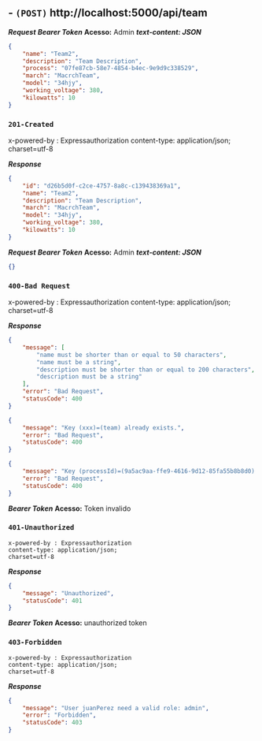 ## - `(POST)` http://localhost:5000/api/team

***Request***
***Bearer Token***
**Acesso:** Admin
***text-content: JSON***
```json
{
    "name": "Team2",
    "description": "Team Description",
    "process": "07fe87cb-58e7-4854-b4ec-9e9d9c338529",
    "march": "MacrchTeam",
    "model": "34hjy",
    "working_voltage": 380,
    "kilowatts": 10
}
```
### `201-Created`
x-powered-by : Expressauthorization
content-type: application/json; 
charset=utf-8

***Response***
```json
{
    "id": "d26b5d0f-c2ce-4757-8a8c-c139438369a1",
    "name": "Team2",
    "description": "Team Description",
    "march": "MacrchTeam",
    "model": "34hjy",
    "working_voltage": 380,
    "kilowatts": 10
}
```

***Request***
***Bearer Token***
**Acesso:** Admin
***text-content: JSON***
```json
{}
```

### `400-Bad Request`

x-powered-by : Expressauthorization
content-type: application/json; 
charset=utf-8

***Response***
```json
{
    "message": [
        "name must be shorter than or equal to 50 characters",
        "name must be a string",
        "description must be shorter than or equal to 200 characters",
        "description must be a string"
    ],
    "error": "Bad Request",
    "statusCode": 400
}

{
    "message": "Key (xxx)=(team) already exists.",
    "error": "Bad Request",
    "statusCode": 400
}

{
    "message": "Key (processId)=(9a5ac9aa-ffe9-4616-9d12-85fa55b8b8d0) is not present in table \"process\".",
    "error": "Bad Request",
    "statusCode": 400
}
```

***Bearer Token***
**Acesso:** Token invalido

### `401-Unauthorized`
```
x-powered-by : Expressauthorization
content-type: application/json; 
charset=utf-8
```

***Response***
```json
{
    "message": "Unauthorized",
    "statusCode": 401
}
```

***Bearer Token***
**Acesso:** unauthorized token

### `403-Forbidden`
```
x-powered-by : Expressauthorization
content-type: application/json; 
charset=utf-8
```

***Response***
```json
{
    "message": "User juanPerez need a valid role: admin",
    "error": "Forbidden",
    "statusCode": 403
}
```